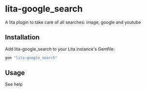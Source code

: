 # lita-google_search

A lita plugin to take care of all searches: image, google and youtube

## Installation

Add lita-google_search to your Lita instance's Gemfile:

``` ruby
gem "lita-google_search"
```

## Usage

See help

